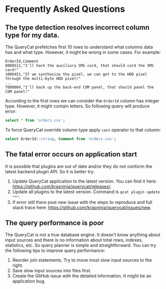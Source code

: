 # Frequently Asked Questions

## The type detection resolves incorrect column type for my data.

The QueryCat prefetches first 10 rows to understand what columns data has and what type. However, it might be wrong in some cases. For example:

```csv
OrderId,Comment
0000512,"I'll hack the auxiliary SMS card, that should card the SMS card!"
1000451,"If we synthesize the pixel, we can get to the HDD pixel through the multi-byte HDD pixel!"
...
T000004,"I'll back up the back-end COM panel, that should panel the COM panel!"
```

According to the first rows we can consider the `OrderId` column has integer type. However, it might contain letters. So following query will produce error:

```sql
select * from 'orders.csv';
```

To force QueryCat override column type apply `cast` operator to that column:

```sql
select OrderId::string, Comment from 'orders.csv';
```

## The fatal error occurs on application start

It is possible that plugins are out of date and/or they do not conform the latest backend plugin API. So it is better try:

1. Update QueryCat application to the latest version. You can find it here: https://github.com/krasninja/querycat/releases/.
2. Update all plugins to the latest version. Command is `qcat plugin update "*"`.
3. If error still there post new issue with the steps to reproduce and full stack trace here: https://github.com/krasninja/querycat/issues/new.

## The query performance is poor

The QueryCat is not a true database engine. It doesn't know anything about input sources and there is no information about total rows, indexes, statistics, etc. So query planner is simple and straightforward. You can try the following tips to improve query performance:

1. Reorder join statements. Try to move most slow input sources to the right.
2. Save slow input sources into files first.
3. Create the GitHub issue with the detailed information. It might be an application bug.

